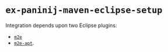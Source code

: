 # `ex-paninij-maven-eclipse-setup`

Integration depends upon two Eclipse plugins:

- [`m2e`](https://eclipse.org/m2e/)
- [`m2e-apt`](https://marketplace.eclipse.org/content/m2e-apt).
